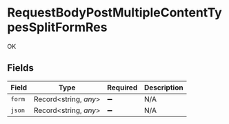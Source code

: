 # RequestBodyPostMultipleContentTypesSplitFormRes

OK


## Fields

| Field                 | Type                  | Required              | Description           |
| --------------------- | --------------------- | --------------------- | --------------------- |
| `form`                | Record<string, *any*> | :heavy_minus_sign:    | N/A                   |
| `json`                | Record<string, *any*> | :heavy_minus_sign:    | N/A                   |